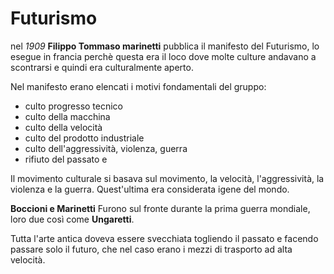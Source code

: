 # Futurismo

nel *1909* **Filippo Tommaso marinetti** pubblica il manifesto del Futurismo, lo esegue in francia perchè questa era il loco dove molte culture andavano a scontrarsi e quindi era culturalmente aperto.

Nel manifesto erano elencati i motivi fondamentali del gruppo:
- culto progresso tecnico
- culto della macchina
- culto della velocità
- culto del prodotto industriale
- culto dell'aggressività, violenza, guerra
- rifiuto del passato e  

Il movimento culturale si basava sul movimento, la velocità, l'aggressività, la violenza e la guerra. Quest'ultima era considerata igene del mondo.

**Boccioni e Marinetti** Furono sul fronte durante la prima guerra mondiale, loro due così come **Ungaretti**.

Tutta l'arte antica doveva essere svecchiata togliendo il passato e facendo passare solo il futuro, che nel caso erano i mezzi di trasporto ad alta velocità.

<!--stackedit_data:
eyJoaXN0b3J5IjpbLTEwNjEwNDg2NTIsODMzNzEzOTYsMTE1Nj
c3MDE2MSwtMTYxNDQ3NzI5MSwxODgyODY4NDM5LDEwNjIyOTk0
NjFdfQ==
-->
